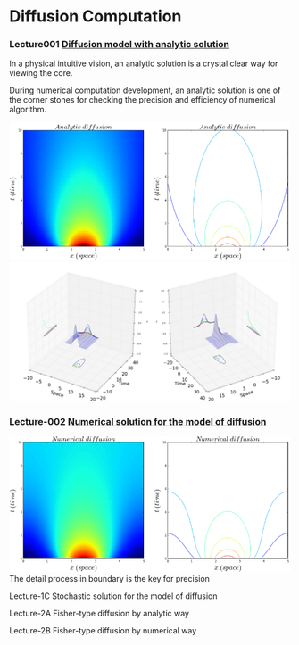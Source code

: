 # Diffusion Computation
### Lecture001  [Diffusion model with analytic solution](http://nbviewer.ipython.org/github/alvason/diffusion-computation/blob/master/diffusion-analytic.ipynb)

In a physical intuitive vision, an analytic solution is a crystal clear way for viewing the core. 
   
During numerical computation development, an analytic solution is one of the corner stones for checking the precision and efficiency of numerical algorithm.

![alt tag](https://github.com/alvason/diffusion-computation/blob/master/figure/analyticalD.png)
![alt tag](https://github.com/alvason/diffusion-computation/blob/master/figure/diffusion3D.png)
### Lecture-002  [Numerical solution for the model of diffusion](http://nbviewer.ipython.org/github/alvason/diffusion-computation/blob/master/diffusion-numerical.ipynb)

![alt tag](https://github.com/alvason/diffusion-computation/blob/master/figure/numericalD.png)
The detail process in boundary is the key for precision 

Lecture-1C  Stochastic solution for the model of diffusion

Lecture-2A  Fisher-type diffusion by analytic way

Lecture-2B  Fisher-type diffusion by numerical way
